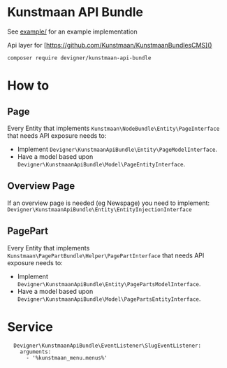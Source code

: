 # Kunstmaan API Bundle

See [example/]() for an example implementation

Api layer for [https://github.com/Kunstmaan/KunstmaanBundlesCMS]()

`composer require devigner/kunstmaan-api-bundle`

# How to

## Page
Every Entity that implements `Kunstmaan\NodeBundle\Entity\PageInterface` that needs API exposure needs to:
- Implement `Devigner\KunstmaanApiBundle\Entity\PageModelInterface`.
- Have a model based upon `Devigner\KunstmaanApiBundle\Model\PageEntityInterface`.

## Overview Page
If an overview page is needed (eg Newspage) you need to implement:
`Devigner\KunstmaanApiBundle\Entity\EntityInjectionInterface`

## PagePart
Every Entity that implements `Kunstmaan\PagePartBundle\Helper\PagePartInterface` that needs API exposure needs to:
- Implement `Devigner\KunstmaanApiBundle\Entity\PagePartsModelInterface`.
- Have a model based upon `Devigner\KunstmaanApiBundle\Model\PagePartsEntityInterface`.

# Service

      Devigner\KunstmaanApiBundle\EventListener\SlugEventListener:
        arguments:
          - '%kunstmaan_menu.menus%'
